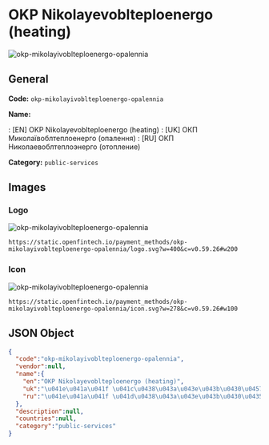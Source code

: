 
# OKP Nikolayevoblteploenergo (heating) 
![okp-mikolayivoblteploenergo-opalennia](https://static.openfintech.io/payment_methods/okp-mikolayivoblteploenergo-opalennia/logo.svg?w=400&c=v0.59.26#w200)  

## General 
**Code:** `okp-mikolayivoblteploenergo-opalennia` 
 
**Name:** 
 
:	[EN] OKP Nikolayevoblteploenergo (heating) 
:	[UK] ОКП Миколаївоблтеплоенерго (опалення) 
:	[RU] ОКП Николаевоблтеплоэнерго (отопление) 
 
**Category:** `public-services` 
 

## Images 

### Logo 
![okp-mikolayivoblteploenergo-opalennia](https://static.openfintech.io/payment_methods/okp-mikolayivoblteploenergo-opalennia/logo.svg?w=400&c=v0.59.26#w200)  

```
https://static.openfintech.io/payment_methods/okp-mikolayivoblteploenergo-opalennia/logo.svg?w=400&c=v0.59.26#w200
```  

### Icon 
![okp-mikolayivoblteploenergo-opalennia](https://static.openfintech.io/payment_methods/okp-mikolayivoblteploenergo-opalennia/icon.svg?w=278&c=v0.59.26#w100)  

```
https://static.openfintech.io/payment_methods/okp-mikolayivoblteploenergo-opalennia/icon.svg?w=278&c=v0.59.26#w100
```  

## JSON Object 

```json
{
  "code":"okp-mikolayivoblteploenergo-opalennia",
  "vendor":null,
  "name":{
    "en":"OKP Nikolayevoblteploenergo (heating)",
    "uk":"\u041e\u041a\u041f \u041c\u0438\u043a\u043e\u043b\u0430\u0457\u0432\u043e\u0431\u043b\u0442\u0435\u043f\u043b\u043e\u0435\u043d\u0435\u0440\u0433\u043e (\u043e\u043f\u0430\u043b\u0435\u043d\u043d\u044f)",
    "ru":"\u041e\u041a\u041f \u041d\u0438\u043a\u043e\u043b\u0430\u0435\u0432\u043e\u0431\u043b\u0442\u0435\u043f\u043b\u043e\u044d\u043d\u0435\u0440\u0433\u043e (\u043e\u0442\u043e\u043f\u043b\u0435\u043d\u0438\u0435)"
  },
  "description":null,
  "countries":null,
  "category":"public-services"
}
```  
